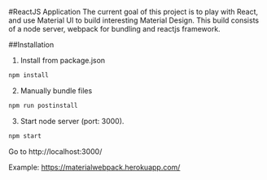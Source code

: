 #ReactJS Application
The current goal of this project is to play with React, and use Material UI to build interesting Material Design.
This build consists of a node server, webpack for bundling and reactjs framework.

##Installation
1. Install from package.json

```sh
npm install
```

2. Manually bundle files
```sh
npm run postinstall
```

3. Start node server (port: 3000).
```sh
npm start
```
Go to http://localhost:3000/


Example: https://materialwebpack.herokuapp.com/